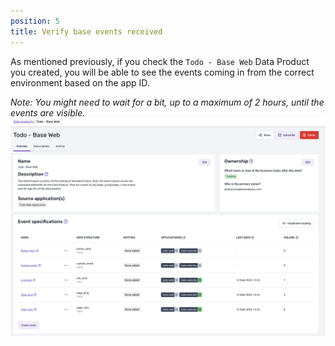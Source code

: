 ```yaml
---
position: 5
title: Verify base events received
---
```


As mentioned previously, if you check the `Todo - Base Web` Data Product you created, you will be able to see the events coming in from the correct environment based on the app ID.

_Note: You might need to wait for a bit, up to a maximum of 2 hours, until the events are visible._
![](./images/base-counts.png)